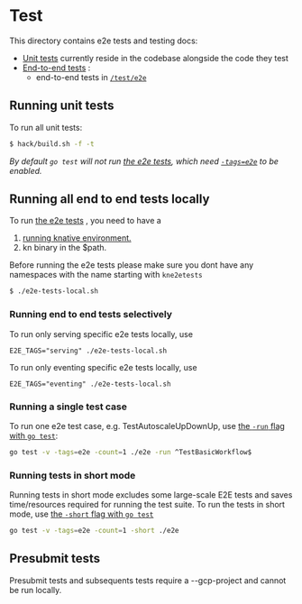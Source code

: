 # Test

This directory contains e2e tests and testing docs:

- [Unit tests](#running-unit-tests) currently reside in the codebase alongside
  the code they test
- [End-to-end tests](#running-end-to-end-tests) :
  - end-to-end tests in [`/test/e2e`](./e2e)

## Running unit tests

To run all unit tests:

```bash
$ hack/build.sh -f -t
```

_By default `go test` will not run [the e2e tests](#running-end-to-end-tests-locally),
which need [`-tags=e2e`](#running-end-to-end-tests) to be enabled._

## Running all end to end tests locally

To run [the e2e tests](./e2e) , you need to have a 

1. [running knative environment.](./../DEVELOPMENT.md#create-a-cluster)
2. kn binary in the $path. 

Before running the e2e tests please make sure you dont have any namespaces with the name starting with `kne2etests`

```bash
$ ./e2e-tests-local.sh
```

### Running end to end tests selectively

To run only serving specific e2e tests locally, use

```
E2E_TAGS="serving" ./e2e-tests-local.sh
```

To run only eventing specific e2e tests locally, use

```
E2E_TAGS="eventing" ./e2e-tests-local.sh
```

### Running a single test case

To run one e2e test case, e.g. TestAutoscaleUpDownUp, use
[the `-run` flag with `go test`](https://golang.org/cmd/go/#hdr-Testing_flags):

```bash
go test -v -tags=e2e -count=1 ./e2e -run ^TestBasicWorkflow$
```

### Running tests in short mode

Running tests in short mode excludes some large-scale E2E tests and saves
time/resources required for running the test suite. To run the tests in short
mode, use
[the `-short` flag with `go test`](https://golang.org/cmd/go/#hdr-Testing_flags)

```bash
go test -v -tags=e2e -count=1 -short ./e2e
```

## Presubmit tests

Presubmit tests and subsequents tests require a --gcp-project and cannot be run locally.
